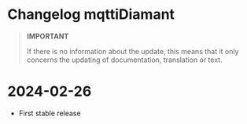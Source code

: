 # Changelog mqttiDiamant

>**IMPORTANT**
>
>If there is no information about the update, this means that it only concerns the updating of documentation, translation or text.

# 2024-02-26
- First stable release
